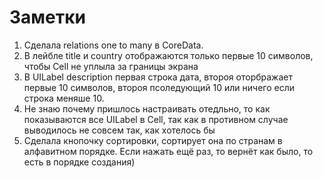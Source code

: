# Заметки
1. Сделала relations one to many в CoreData. 
2. В лейбле title и country отображаются только первые 10 символов, чтобы Cell не уплыла за границы экрана
3. В UILabel description первая строка дата, второя оторбражает первые 10 символов, второя псоледующий 10 или ничего если строка меняше 10.
4. Не знаю почему пришлось настраивать отедльно, то как показываются все UILabel  в Cell, так как в противном случае выводилось не совсем так, как хотелось бы
5. Сделала кнопочку сортировки, сортирует она по странам в алфавитном порядке. Если нажать ещё раз, то вернёт как было, то есть в порядке создания)

